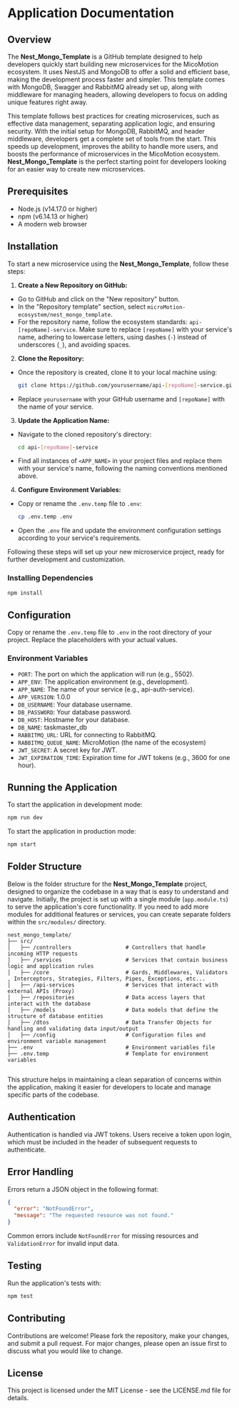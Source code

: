 # Application Documentation

## Overview

The **Nest_Mongo_Template** is a GitHub template designed to help developers quickly start building new microservices for the MicoMotion ecosystem. It uses NestJS and MongoDB to offer a solid and efficient base, making the development process faster and simpler. This template comes with MongoDB, Swagger and RabbitMQ already set up, along with middleware for managing headers, allowing developers to focus on adding unique features right away.

This template follows best practices for creating microservices, such as effective data management, separating application logic, and ensuring security. With the initial setup for MongoDB, RabbitMQ, and header middleware, developers get a complete set of tools from the start. This speeds up development, improves the ability to handle more users, and boosts the performance of microservices in the MicoMotion ecosystem. **Nest_Mongo_Template** is the perfect starting point for developers looking for an easier way to create new microservices.

## Prerequisites

- Node.js (v14.17.0 or higher)
- npm (v6.14.13 or higher)
- A modern web browser

## Installation


To start a new microservice using the **Nest_Mongo_Template**, follow these steps:

1. **Create a New Repository on GitHub:**
  - Go to GitHub and click on the "New repository" button.
  - In the "Repository template" section, select `microMotion-ecosystem/nest_mongo_template`.
  - For the repository name, follow the ecosystem standards: `api-[repoName]-service`. Make sure to replace `[repoName]` with your service's name, adhering to lowercase letters, using dashes (`-`) instead of underscores (`_`), and avoiding spaces.

2. **Clone the Repository:**
  - Once the repository is created, clone it to your local machine using:
    ```bash
    git clone https://github.com/yourusername/api-[repoName]-service.git
    ```
  - Replace `yourusername` with your GitHub username and `[repoName]` with the name of your service.

3. **Update the Application Name:**
  - Navigate to the cloned repository's directory:
    ```bash
    cd api-[repoName]-service
    ```
  - Find all instances of `<APP_NAME>` in your project files and replace them with your service's name, following the naming conventions mentioned above.

4. **Configure Environment Variables:**
  - Copy or rename the `.env.temp` file to `.env`:
    ```bash
    cp .env.temp .env
    ```
  - Open the `.env` file and update the environment configuration settings according to your service's requirements.

Following these steps will set up your new microservice project, ready for further development and customization.

### Installing Dependencies

```bash
npm install
```

## Configuration

Copy or rename the `.env.temp` file to `.env`  in the root directory of your project. Replace the placeholders with your actual values.

### Environment Variables

- `PORT`: The port on which the application will run (e.g., 5502).
- `APP_ENV`: The application environment (e.g., development).
- `APP_NAME`: The name of your service (e.g., api-auth-service).
- `APP_VERSION`: 1.0.0
- `DB_USERNAME`: Your database username.
- `DB_PASSWORD`: Your database password.
- `DB_HOST`: Hostname for your database.
- `DB_NAME`: taskmaster_db
- `RABBITMQ_URL`: URL for connecting to RabbitMQ.
- `RABBITMQ_QUEUE_NAME`: MicroMotion (the name of the ecosystem)
- `JWT_SECRET`: A secret key for JWT.
- `JWT_EXPIRATION_TIME`: Expiration time for JWT tokens (e.g., 3600 for one hour).

## Running the Application

To start the application in development mode:

```bash
npm run dev
```

To start the application in production mode:

```bash
npm start
```

## Folder Structure

Below is the folder structure for the **Nest_Mongo_Template** project, designed to organize the codebase in a way that is easy to understand and navigate. Initially, the project is set up with a single module (`app.module.ts`) to serve the application's core functionality. If you need to add more modules for additional features or services, you can create separate folders within the `src/modules/` directory.

```
nest_mongo_template/
├── src/
│   ├── /controllers                 # Controllers that handle incoming HTTP requests
│   ├── /services                    # Services that contain business logic and application rules
│   ├── /core                        # Gards, Middlewares, Validators , Interceptors, Strategies, Filters, Pipes, Exceptions, etc...
│   ├── /api-services                # Services that interact with external APIs (Proxy)
│   ├── /repositories                # Data access layers that interact with the database
│   ├── /models                      # Data models that define the structure of database entities
│   ├── /dtos                        # Data Transfer Objects for handling and validating data input/output
│   ├── /config                      # Configuration files and environment variable management
├── .env                             # Environment variables file
├── .env.temp                        # Template for environment variables


```

This structure helps in maintaining a clean separation of concerns within the application, making it easier for developers to locate and manage specific parts of the codebase.



## Authentication

Authentication is handled via JWT tokens. Users receive a token upon login, which must be included in the header of subsequent requests to authenticate.

## Error Handling

Errors return a JSON object in the following format:

```json
{
  "error": "NotFoundError",
  "message": "The requested resource was not found."
}
```

Common errors include `NotFoundError` for missing resources and `ValidationError` for invalid input data.

## Testing

Run the application's tests with:

```bash
npm test
```


## Contributing

Contributions are welcome! Please fork the repository, make your changes, and submit a pull request. For major changes, please open an issue first to discuss what you would like to change.

## License

This project is licensed under the MIT License - see the LICENSE.md file for details.
